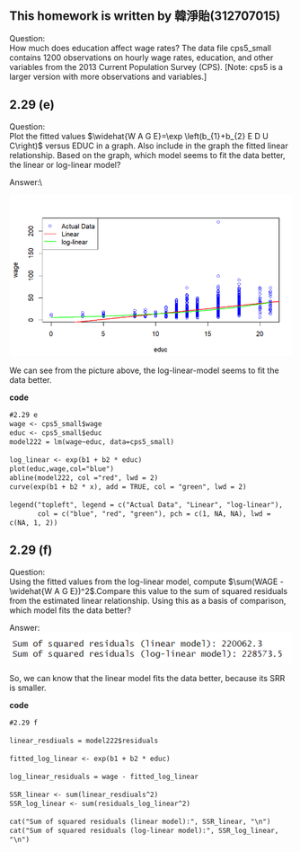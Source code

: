 ## This homework is written by 韓淨貽(312707015)

Question:\
How much does education affect wage rates? The data file cps5_small contains 1200 observations on hourly wage rates, education, and other variables from the 2013 Current Population Survey (CPS).
[Note: cps5 is a larger version with more observations and variables.]

## 2.29 (e)
Question:\
Plot the fitted values $\widehat{W A G E}=\exp \left(b_{1}+b_{2} E D U C\right)$ versus EDUC in a graph. Also include in the graph the fitted linear relationship. Based on the graph, which model seems to fit the data better,
the linear or log-linear model?

Answer:\

![e](https://github.com/hhhellahhh/mmmmm/blob/main/2.29%20e.png)

We can see from the picture above, the log-linear-model seems to fit the data better.

**code**

```{r}
#2.29 e
wage <- cps5_small$wage
educ <- cps5_small$educ
model222 = lm(wage~educ, data=cps5_small)

log_linear <- exp(b1 + b2 * educ)
plot(educ,wage,col="blue")
abline(model222, col ="red", lwd = 2)
curve(exp(b1 + b2 * x), add = TRUE, col = "green", lwd = 2)

legend("topleft", legend = c("Actual Data", "Linear", "log-linear"),
       col = c("blue", "red", "green"), pch = c(1, NA, NA), lwd = c(NA, 1, 2))

```


## 2.29 (f)
Question:\
Using the fitted values from the log-linear model, compute $\sum(WAGE - \widehat{W A G E})^2$.Compare this 
value to the sum of squared residuals from the estimated linear relationship. Using this as a basis of comparison, which model fits the data better?

Answer:\
![f](https://github.com/hhhellahhh/mmmmm/blob/main/2.29%20f.png)

So, we can know that the linear model fits the data better, because its SRR is smaller.

**code**

```{r}
#2.29 f

linear_resdiuals = model222$residuals

fitted_log_linear <- exp(b1 + b2 * educ)

log_linear_residuals = wage - fitted_log_linear

SSR_linear <- sum(linear_resdiuals^2)
SSR_log_linear <- sum(residuals_log_linear^2)

cat("Sum of squared residuals (linear model):", SSR_linear, "\n")
cat("Sum of squared residuals (log-linear model):", SSR_log_linear, "\n")
```
